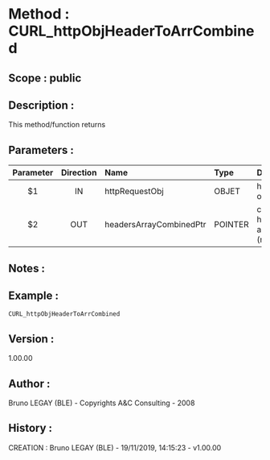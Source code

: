 ﻿# **Method :** CURL_httpObjHeaderToArrCombined## **Scope :** public## **Description :** This method/function returns## **Parameters :** | Parameter | Direction | Name | Type | Ddescription | |:----:|:----:|:----|:----|:----| | $1 | IN | httpRequestObj | OBJET | http.request object | | $2 | OUT | headersArrayCombinedPtr | POINTER | combined headers text array pointer (modified) | ## **Notes :** ## **Example :** ```CURL_httpObjHeaderToArrCombined```## **Version :** 1.00.00## **Author :** Bruno LEGAY (BLE) - Copyrights A&C Consulting - 2008## **History :**  CREATION : Bruno LEGAY (BLE) - 19/11/2019, 14:15:23 - v1.00.00